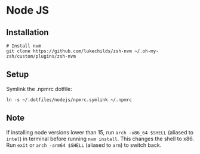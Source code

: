# Node JS
## Installation
```
# Install nvm
git clone https://github.com/lukechilds/zsh-nvm ~/.oh-my-zsh/custom/plugins/zsh-nvm
```

## Setup
Symlink the .npmrc dotfile:

```
ln -s ~/.dotfiles/nodejs/npmrc.symlink ~/.npmrc
```

## Note
If installing node versions lower than 15, run `arch -x86_64 $SHELL` (aliased to `intel`) in terminal before running `nvm install`. This changes the shell to x86. Run `exit` or `arch -arm64 $SHELL` (aliased to `arm`) to switch back.